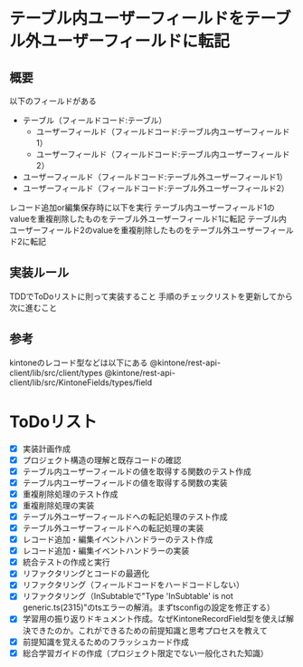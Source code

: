 # テーブル内ユーザーフィールドをテーブル外ユーザーフィールドに転記

## 概要
以下のフィールドがある
- テーブル（フィールドコード:テーブル）
    - ユーザーフィールド（フィールドコード:テーブル内ユーザーフィールド1）
    - ユーザーフィールド（フィールドコード:テーブル内ユーザーフィールド2）
- ユーザーフィールド（フィールドコード:テーブル外ユーザーフィールド1）
- ユーザーフィールド（フィールドコード:テーブル外ユーザーフィールド2）

レコード追加or編集保存時に以下を実行
テーブル内ユーザーフィールド1のvalueを重複削除したものをテーブル外ユーザーフィールド1に転記
テーブル内ユーザーフィールド2のvalueを重複削除したものをテーブル外ユーザーフィールド2に転記

## 実装ルール
TDDでToDoリストに則って実装すること
手順のチェックリストを更新してから次に進むこと

## 参考
kintoneのレコード型などは以下にある
@kintone/rest-api-client/lib/src/client/types
@kintone/rest-api-client/lib/src/KintoneFields/types/field

# ToDoリスト
- [x] 実装計画作成
- [x] プロジェクト構造の理解と既存コードの確認
- [x] テーブル内ユーザーフィールドの値を取得する関数のテスト作成
- [x] テーブル内ユーザーフィールドの値を取得する関数の実装
- [x] 重複削除処理のテスト作成
- [x] 重複削除処理の実装
- [x] テーブル外ユーザーフィールドへの転記処理のテスト作成
- [x] テーブル外ユーザーフィールドへの転記処理の実装
- [x] レコード追加・編集イベントハンドラーのテスト作成
- [x] レコード追加・編集イベントハンドラーの実装
- [x] 統合テストの作成と実行
- [x] リファクタリングとコードの最適化
- [x] リファクタリング（フィールドコードをハードコードしない）
- [x] リファクタリング（InSubtable<UserSelect>で"Type 'InSubtable' is not generic.ts(2315)"のtsエラーの解消。まずtsconfigの設定を修正する）
- [x] 学習用の振り返りドキュメント作成。なぜKintoneRecordField型を使えば解決できたのか。これができるための前提知識と思考プロセスを教えて
- [x] 前提知識を覚えるためのフラッシュカード作成
- [x] 総合学習ガイドの作成（プロジェクト限定でない一般化された知識）